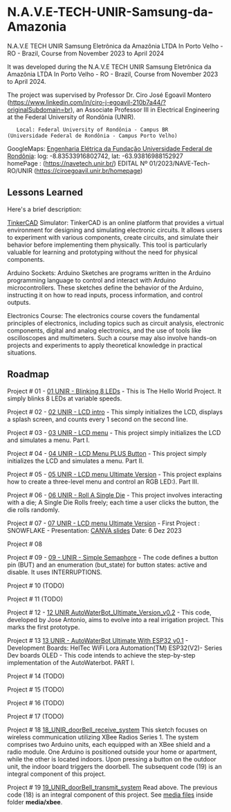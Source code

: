 
# N.A.V.E-TECH-UNIR-Samsung-da-Amazonia


N.A.V.E TECH UNIR Samsung Eletrônica da Amazônia LTDA
In Porto Velho - RO - Brazil, Course from November 2023 to April 2024

It was developed during the N.A.V.E TECH UNIR Samsung Eletrônica da Amazônia LTDA
      In Porto Velho - RO - Brazil, Course from November 2023 to April 2024. 
     
The project was supervised by Professor Dr. Ciro José Egoavil Montero (https://www.linkedin.com/in/ciro-j-egoavil-210b7a44/?originalSubdomain=br), 
      an Associate Professor III in Electrical Engineering at the Federal University of Rondônia (UNIR).

       Local: Federal University of Rondônia - Campus BR
    (Universidade Federal de Rondônia - Campus Porto Velho)
     
GoogleMaps: [Engenharia Elétrica da Fundação Universidade Federal de Rondônia](https://www.google.com/maps/place/Federal+University+of+Rond%C3%B4nia+-+Campus+BR/@-8.8355618,-63.9389209,17z/data=!3m1!4b1!4m6!3m5!1s0x92325e0bbe3744f3:0x63a140cb3a09ac24!8m2!3d-8.8355618!4d-63.9389209!16s%2Fg%2F1ptvt8tv6?entry=ttu):
      log: -8.83533916802742, lat: -63.93816988152927      
   homePage : (https://navetech.unir.br/)  EDITAL Nº 01/2023/NAVE-Tech-RO/UNIR
                 (https://ciroegoavil.unir.br/homepage) 


## Lessons Learned
Here's a brief description:

[TinkerCAD](https://www.tinkercad.com/) Simulator:
TinkerCAD is an online platform that provides a virtual environment for designing and simulating electronic circuits. It allows users to experiment with various components, create circuits, and simulate their behavior before implementing them physically. This tool is particularly valuable for learning and prototyping without the need for physical components.

Arduino Sockets:
Arduino Sketches are programs written in the Arduino programming language to control and interact with Arduino microcontrollers. These sketches define the behavior of the Arduino, instructing it on how to read inputs, process information, and control outputs.

Electronics Course:
The electronics course covers the fundamental principles of electronics, including topics such as circuit analysis, electronic components, digital and analog electronics, and the use of tools like oscilloscopes and multimeters. Such a course may also involve hands-on projects and experiments to apply theoretical knowledge in practical situations.


## Roadmap

Project # 01 - [01 UNIR - Blinking 8 LEDs](https://www.tinkercad.com/things/fYhatzkBG4p-01-unir-blinking-8-leds) - This is The Hello World Project. It simply blinks 8 LEDs at variable speeds.

Project # 02 - [02 UNIR - LCD intro](https://www.tinkercad.com/things/iMBcjtxUw8Y-02-unir-lcd-intro) - This simply initializes the LCD, displays a splash screen, and counts every 1 second on the second line.

Project # 03 - [03 UNIR - LCD menu](https://www.tinkercad.com/things/aNrWzjOpfV9-03-unir-lcd-menu-) - This project simply initializes the LCD and simulates a menu. Part I.


Project # 04 - [04 UNIR - LCD Menu PLUS Button](https://www.tinkercad.com/things/hCIPRuBCSEj-04-unir-lcd-menu-plus-button-) -  This project simply initializes the LCD and simulates a menu.  Part II.

Project # 05 - [05 UNIR - LCD menu Ultimate Version](https://www.tinkercad.com/things/gL5unE1WIcH-05-unir-lcd-menu-ultimate-version) - This project explains how to create a three-level menu and control an RGB LED:). Part III.

Project # 06 - [06 UNIR - Roll A Single Die](https://www.tinkercad.com/things/0fnAGGkzqpq-06-unir-roll-a-single-die) - This project involves interacting with a die; A Single Die Rolls freely;  each time a user clicks the button, the die rolls randomly.
 
Project # 07 - [07 UNIR - LCD menu Ultimate Version](https://www.tinkercad.com/things/kl6VqxzIb4Z-07-unir-lcd-menu-ultimate-version) -  First Project : SNOWFLAKE - Presentation: [CANVA slides](https://www.canva.com/design/DAF1mXAJyeE/Iv0X65QcByHk04a267UFZA/edit?utm_content=DAF1mXAJyeE&utm_campaign=designshare&utm_medium=link2&utm_source=sharebutton)
   Date:   6 Dez 2023 

Project # 08

Project # 09 - [09 - UNIR - Simple Semaphore](https://www.tinkercad.com/things/7fPh07cRnWQ-09-unir-simple-semaphore) - The code defines a button pin (BUT) and an enumeration (but_state) for button states: active and disable. It uses INTERRUPTIONS.
	 

Project # 10 (TODO)

Project # 11 (TODO)

Project # 12 - [12 UNIR AutoWaterBot_Ultimate_Version_v0.2](https://www.tinkercad.com/things/ehEDYXSSMlV-12-unir-autowaterbotultimateversionv02) - 
This code, developed by Jose Antonio, aims to evolve into a real irrigation project. This marks the first prototype.

Project # 13 [13 UNIR - AutoWaterBot Ultimate With ESP32 v0.1](https://www.tinkercad.com/things/ehEDYXSSMlV-12-unir-autowaterbotultimateversionv02) - Development Boards: HelTec WiFi Lora Automation(TM) ESP32(V2)- Series Dev boards OLED - This code intends to achieve the step-by-step implementation of the AutoWaterbot. PART I.

Project # 14 (TODO)

Project # 15 (TODO)

Project # 16 (TODO)

Project # 17 (TODO)

Project # 18 [18_UNIR_doorBell_receive_system](UNIR_SAMSUNG/navetech.unir.br/18_UNIR_doorBell_receive_system.ino/) This sketch focuses on wireless communication utilizing XBee Radios Series 1. 
      The system comprises two Arduino units, each equipped with an XBee shield and a radio module. 
      One Arduino is positioned outside your home or apartment, while the other is located indoors. 
      Upon pressing a button on the outdoor unit, the indoor board triggers the doorbell. 
      The subsequent code (19) is an integral component of this project.

Project # 19 [19_UNIR_doorBell_transmit_system](UNIR_SAMSUNG/navetech.unir.br/19_UNIR_doorBell_transmit_system.ino/) Read above. The previous code (18) is an integral component of this project. See [media files](UNIR_SAMSUNG/navetech.unir.br/media/xbee/20231229_174952.jpg/) inside folder **media/xbee**.
